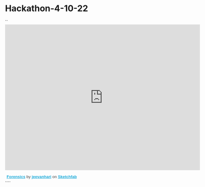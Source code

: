 # Hackathon-4-10-22
``<iframe width="640" height="480" src="https://sketchfab.com/playlists/embed?collection=a2e4326b50ea44d49df653ed2a2579ba&autostart=0"
        title="Forensics"
        frameborder="0"
        allowfullscreen
        mozallowfullscreen="true"
        webkitallowfullscreen="true"
        allow="autoplay; fullscreen; xr-spatial-tracking"
        xr-spatial-tracking
        execution-while-out-of-viewport
        execution-while-not-rendered
        web-share
    ></iframe>
    <p style="font-family: sans-serif;font-size: 13px; font-weight: normal; margin: 5px; color: #4A4A4A;">
        <a href="https://sketchfab.com/jeevanhari/collections/forensics-a2e4326b50ea44d49df653ed2a2579ba" target="_blank" style="font-weight: bold; color: #1CAAD9;">Forensics</a>
        by <a href="https://sketchfab.com/jeevanhari" target="_blank" style="font-weight: bold; color: #1CAAD9;">jeevanhari</a>
        on <a href="https://sketchfab.com?utm_source=website&utm_medium=embed&utm_campaign=share-popup" target="_blank" style="font-weight: bold; color: #1CAAD9;">Sketchfab</a>
    </p>````
